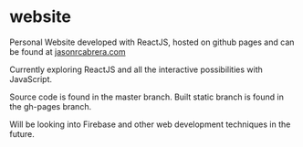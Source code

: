 # website
Personal Website developed with ReactJS, hosted on github pages and can be found at <a href = "https://jasonrcabrera.com"> jasonrcabrera.com </a>

Currently exploring ReactJS and all the interactive possibilities with JavaScript.

Source code is found in the master branch. Built static branch is found in the gh-pages branch.

Will be looking into Firebase and other web development techniques in the future. 

